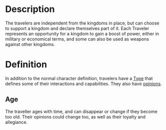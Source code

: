 <!-- TITLE: Travelers -->
<!-- SUBTITLE: A quick summary of Travelers -->

# Description
The travelers are independent from the kingdoms in place, but can choose to support a kingdom and declare themselves part of it. Each Traveler represents an opportunity for a kingdom to gain a boost of power, either in military or economical terms, and some can also be used as weapons against other kingdoms.
# Definition
In addition to the normal character definition, travelers have a [Type](/kingdoms-game/character/traveler/type) that defines some of their interactions and capabilities.
They also have [opinions](/kingdoms-game/character/traveler/opinion).
## Age
The traveller ages with time, and can disappear or change if they become too old. Their opinions could change too, as well as their loyalty and allegiance.
